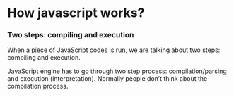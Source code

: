 # How javascript works? 

### Two steps: compiling and execution

When a piece of JavaScript codes is run, we are talking about two steps: compiling and execution.

JavaScript engine has to go through two step process: compilation/parsing and execution (interpretation). Normally people don’t think about the compilation process.

